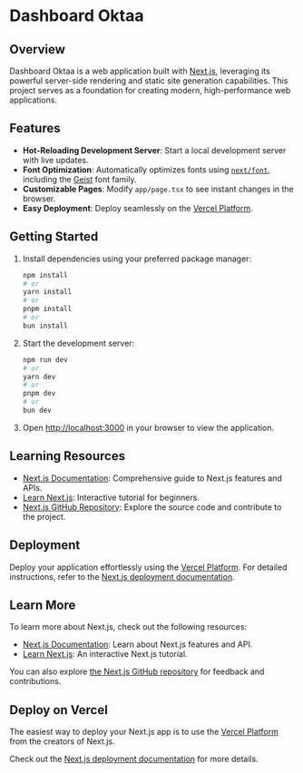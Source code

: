 # Dashboard Oktaa

## Overview

Dashboard Oktaa is a web application built with [Next.js](https://nextjs.org), leveraging its powerful server-side rendering and static site generation capabilities. This project serves as a foundation for creating modern, high-performance web applications.

## Features

- **Hot-Reloading Development Server**: Start a local development server with live updates.
- **Font Optimization**: Automatically optimizes fonts using [`next/font`](https://nextjs.org/docs/app/building-your-application/optimizing/fonts), including the [Geist](https://vercel.com/font) font family.
- **Customizable Pages**: Modify `app/page.tsx` to see instant changes in the browser.
- **Easy Deployment**: Deploy seamlessly on the [Vercel Platform](https://vercel.com).

## Getting Started

1. Install dependencies using your preferred package manager:
     ```bash
     npm install
     # or
     yarn install
     # or
     pnpm install
     # or
     bun install
     ```
2. Start the development server:
     ```bash
     npm run dev
     # or
     yarn dev
     # or
     pnpm dev
     # or
     bun dev
     ```
3. Open [http://localhost:3000](http://localhost:3000) in your browser to view the application.

## Learning Resources

- [Next.js Documentation](https://nextjs.org/docs): Comprehensive guide to Next.js features and APIs.
- [Learn Next.js](https://nextjs.org/learn): Interactive tutorial for beginners.
- [Next.js GitHub Repository](https://github.com/vercel/next.js): Explore the source code and contribute to the project.

## Deployment

Deploy your application effortlessly using the [Vercel Platform](https://vercel.com/new?utm_medium=default-template&filter=next.js&utm_source=create-next-app&utm_campaign=create-next-app-readme). For detailed instructions, refer to the [Next.js deployment documentation](https://nextjs.org/docs/app/building-your-application/deploying).

## Learn More

To learn more about Next.js, check out the following resources:

- [Next.js Documentation](https://nextjs.org/docs): Learn about Next.js features and API.
- [Learn Next.js](https://nextjs.org/learn): An interactive Next.js tutorial.

You can also explore [the Next.js GitHub repository](https://github.com/vercel/next.js) for feedback and contributions.

## Deploy on Vercel

The easiest way to deploy your Next.js app is to use the [Vercel Platform](https://vercel.com/new?utm_medium=default-template&filter=next.js&utm_source=create-next-app&utm_campaign=create-next-app-readme) from the creators of Next.js.

Check out the [Next.js deployment documentation](https://nextjs.org/docs/app/building-your-application/deploying) for more details.
